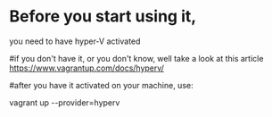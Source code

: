 # Before you start using it,

you need to have hyper-V activated

#if you don't have it, or you don't know, well
take a look at this article
https://www.vagrantup.com/docs/hyperv/

#after you have it activated on your machine, use:

vagrant up --provider=hyperv